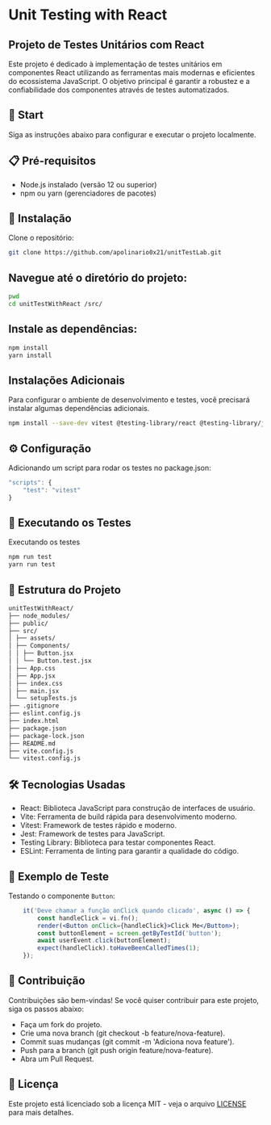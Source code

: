 # Unit Testing with React

## Projeto de Testes Unitários com React
Este projeto é dedicado à implementação de testes unitários em componentes React utilizando as ferramentas mais modernas e eficientes do ecossistema JavaScript. O objetivo principal é garantir a robustez e a confiabilidade dos componentes através de testes automatizados.

## 🚀 Start
Siga as instruções abaixo para configurar e executar o projeto localmente.

## 📋 Pré-requisitos
   - Node.js instalado (versão 12 ou superior)
   - npm ou yarn (gerenciadores de pacotes)

## 🔧 Instalação
Clone o repositório:
```bash
git clone https://github.com/apolinario0x21/unitTestLab.git
```

## Navegue até o diretório do projeto:
```bash
pwd
cd unitTestWithReact /src/
```

## Instale as dependências:
```bash
npm install
yarn install
```

## Instalações Adicionais
Para configurar o ambiente de desenvolvimento e testes, você precisará instalar algumas dependências adicionais.
```bash
npm install --save-dev vitest @testing-library/react @testing-library/jest-dom jsdom @testing-library/user-event
```

## ⚙️ Configuração
Adicionando um script para rodar os testes no package.json:
```jsx
"scripts": {
    "test": "vitest"
}
```

## 🧪 Executando os Testes
Executando os testes
```bash
npm run test
yarn run test
```

## 📂 Estrutura do Projeto
```bash
unitTestWithReact/
├── node_modules/ 
├── public/ 
├── src/ 
│ ├── assets/ 
│ ├── Components/ 
│ │ ├── Button.jsx 
│ │ └── Button.test.jsx 
│ ├── App.css 
│ ├── App.jsx 
│ ├── index.css 
│ ├── main.jsx 
│ └── setupTests.js 
├── .gitignore
├── eslint.config.js 
├── index.html 
├── package.json 
├── package-lock.json 
├── README.md 
├── vite.config.js
└── vitest.config.js 
```

## 🛠️ Tecnologias Usadas
- React: Biblioteca JavaScript para construção de interfaces de usuário.
- Vite: Ferramenta de build rápida para desenvolvimento moderno.
- Vitest: Framework de testes rápido e moderno.
- Jest: Framework de testes para JavaScript.
- Testing Library: Biblioteca para testar componentes React.
- ESLint: Ferramenta de linting para garantir a qualidade do código. 


## 📝 Exemplo de Teste
Testando o componente ```Button```: 
```jsx
    it('Deve chamar a função onClick quando clicado', async () => {
        const handleClick = vi.fn(); 
        render(<Button onClick={handleClick}>Click Me</Button>);
        const buttonElement = screen.getByTestId('button');
        await userEvent.click(buttonElement); 
        expect(handleClick).toHaveBeenCalledTimes(1); 
    });
```

## 🤝 Contribuição
Contribuições são bem-vindas! Se você quiser contribuir para este projeto, siga os passos abaixo:
- Faça um fork do projeto.
- Crie uma nova branch (git checkout -b feature/nova-feature).
- Commit suas mudanças (git commit -m 'Adiciona nova feature').
- Push para a branch (git push origin feature/nova-feature).
- Abra um Pull Request.

## 📄 Licença
Este projeto está licenciado sob a licença MIT - veja o arquivo [LICENSE](https://github.com/apolinario0x21/unitTestWithReact/blob/main/LICENSE) para mais detalhes.